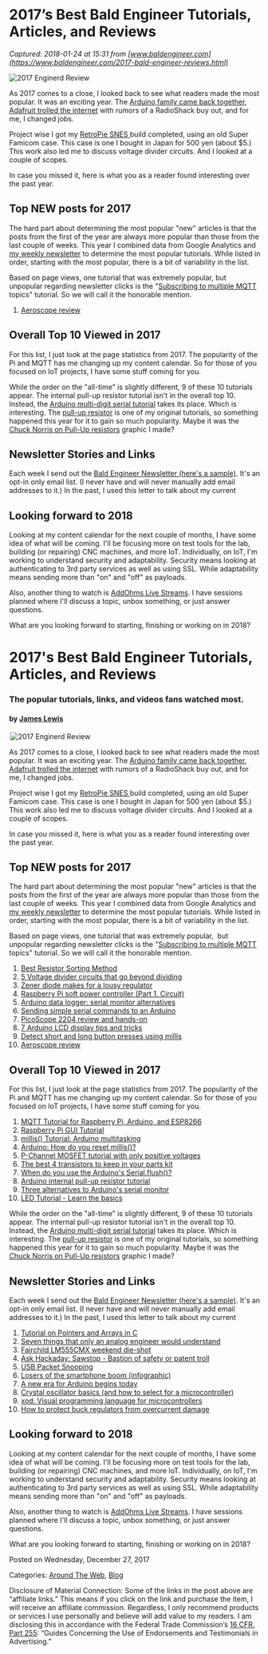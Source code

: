 # 2017’s Best Bald Engineer Tutorials, Articles, and Reviews

_Captured: 2018-01-24 at 15:31 from [www.baldengineer.com](https://www.baldengineer.com/2017-bald-engineer-reviews.html)_

![2017 Enginerd Review](https://www.baldengineer.com/wp-content/uploads/2017/12/2017-in-Review-1600px.jpg)

As 2017 comes to a close, I looked back to see what readers made the most popular. It was an exciting year. The [Arduino family came back together](https://blog.arduino.cc/2016/10/01/two-arduinos-become-one-2/), [Adafruit trolled the internet](https://twitter.com/adafruit/status/916473322203992064?lang=en) with rumors of a RadioShack buy out, and for me, I changed jobs.

Project wise I got my [RetroPie SNES ](https://hackaday.io/project/27128-retropie-in-a-super-famicom)build completed, using an old Super Famicom case. This case is one I bought in Japan for 500 yen (about $5.) This work also led me to discuss voltage divider circuits. And I looked at a couple of scopes.

In case you missed it, here is what you as a reader found interesting over the past year.

## Top NEW posts for 2017

The hard part about determining the most popular "new" articles is that the posts from the first of the year are always more popular than those from the last couple of weeks. This year I combined data from Google Analytics and [my weekly newsletter](https://baldengineer.com/subscribe) to determine the most popular tutorials. While listed in order, starting with the most popular, there is a bit of variability in the list.

Based on page views, one tutorial that was extremely popular, but unpopular regarding newsletter clicks is the "[Subscribing to multiple MQTT](https://www.baldengineer.com/multiple-mqtt-topics-pubsubclient.html) topics" tutorial. So we will call it the honorable mention.

  1. [Aeroscope review](https://www.baldengineer.com/aeroscope-review.html)

## Overall Top 10 Viewed in 2017

For this list, I just look at the page statistics from 2017. The popularity of the Pi and MQTT has me changing up my content calendar. So for those of you focused on IoT projects, I have some stuff coming for you.

While the order on the "all-time" is slightly different, 9 of these 10 tutorials appear. The internal pull-up resistor tutorial isn't in the overall top 10. Instead, the [Arduino multi-digit serial tutorial](https://www.baldengineer.com/arduino-multi-digit-integers.html) takes its place. Which is interesting. The [pull-up resistor](https://www.baldengineer.com/arduino-internal-pull-up-resistor-tutorial.html) is one of my original tutorials, so something happened this year for it to gain so much popularity. Maybe it was the [Chuck Norris on Pull-Up resistors](https://www.baldengineer.com/photos/chuck-norris-pull-resistors) graphic I made?

## Newsletter Stories and Links

Each week I send out the [Bald Engineer Newsletter (here's a sample)](http://mailchi.mp/baldengineer/fleafpga-ohm). It's an opt-in only email list. (I never have and will never manually add email addresses to it.) In the past, I used this letter to talk about my current

## Looking forward to 2018

Looking at my content calendar for the next couple of months, I have some idea of what will be coming. I'll be focusing more on test tools for the lab, building (or repairing) CNC machines, and more IoT. Individually, on IoT, I'm working to understand security and adaptability. Security means looking at authenticating to 3rd party services as well as using SSL. While adaptability means sending more than "on" and "off" as payloads.

Also, another thing to watch is [AddOhms Live Streams](https://youtube.com/c/addohms/live). I have sessions planned where I'll discuss a topic, unbox something, or just answer questions.

What are you looking forward to starting, finishing or working on in 2018?

# 2017's Best Bald Engineer Tutorials, Articles, and Reviews

### The popular tutorials, links, and videos fans watched most.

####  by [James Lewis](https://www.baldengineer.com/author/baldengineer)

![2017 Enginerd Review](data:image/gif;base64,R0lGODdhAQABAPAAAP///wAAACwAAAAAAQABAEACAkQBADs=)![2017 Enginerd Review](data:image/gif;base64,R0lGODdhAQABAPAAAP///wAAACwAAAAAAQABAEACAkQBADs=)![2017 Enginerd Review](https://www.baldengineer.com/wp-content/uploads/2017/12/2017-in-Review-1600px-760x283.jpg)

As 2017 comes to a close, I looked back to see what readers made the most popular. It was an exciting year. The [Arduino family came back together](https://blog.arduino.cc/2016/10/01/two-arduinos-become-one-2/), [Adafruit trolled the internet](https://twitter.com/adafruit/status/916473322203992064?lang=en) with rumors of a RadioShack buy out, and for me, I changed jobs.

Project wise I got my [RetroPie SNES ](https://hackaday.io/project/27128-retropie-in-a-super-famicom)build completed, using an old Super Famicom case. This case is one I bought in Japan for 500 yen (about $5.) This work also led me to discuss voltage divider circuits. And I looked at a couple of scopes.

In case you missed it, here is what you as a reader found interesting over the past year.

## Top NEW posts for 2017

The hard part about determining the most popular "new" articles is that the posts from the first of the year are always more popular than those from the last couple of weeks. This year I combined data from Google Analytics and [my weekly newsletter](https://baldengineer.com/subscribe) to determine the most popular tutorials. While listed in order, starting with the most popular, there is a bit of variability in the list.

Based on page views, one tutorial that was extremely popular,  but unpopular regarding newsletter clicks is the "[Subscribing to multiple MQTT](https://www.baldengineer.com/multiple-mqtt-topics-pubsubclient.html) topics" tutorial. So we will call it the honorable mention.

  1. [Best Resistor Sorting Method](https://www.baldengineer.com/sorting-resistors.html)
  2. [5 Voltage divider circuits that go beyond dividing](https://www.baldengineer.com/5-voltage-divider-circuits.html)
  3. [Zener diode makes for a lousy regulator](https://www.baldengineer.com/zener-diode-regulators.html)
  4. [Raspberry Pi soft power controller (Part 1, Circuit)](https://www.baldengineer.com/raspberry-pi-soft-power-controller-circuit.html)
  5. [Arduino data logger: serial monitor alternatives](https://www.baldengineer.com/arduino-data-logger-options.html)
  6. [Sending simple serial commands to an Arduino](https://www.baldengineer.com/simple-serial-commands-arduino.html)
  7. [PicoScope 2204 review and hands-on](https://www.baldengineer.com/picoscope-2204-review.html)
  8. [7 Arduino LCD display tips and tricks](https://www.baldengineer.com/arduino-lcd-display-tips.html)
  9. [Detect short and long button presses using millis](https://www.baldengineer.com/detect-short-long-button-press.html)
  10. [Aeroscope review](https://www.baldengineer.com/aeroscope-review.html)

## Overall Top 10 Viewed in 2017

For this list, I just look at the page statistics from 2017. The popularity of the Pi and MQTT has me changing up my content calendar. So for those of you focused on IoT projects, I have some stuff coming for you.

  1. [MQTT Tutorial for Raspberry Pi, Arduino, and ESP8266](https://www.baldengineer.com/mqtt-tutorial.html)
  2. [Raspberry Pi GUI Tutorial](https://www.baldengineer.com/raspberry-pi-gui-tutorial.html)
  3. [millis() Tutorial: Arduino multitasking](https://www.baldengineer.com/millis-tutorial.html)
  4. [Arduino: How do you reset millis()?](https://www.baldengineer.com/arduino-how-do-you-reset-millis.html)
  5. [P-Channel MOSFET tutorial with only positive voltages](https://www.baldengineer.com/p-channel-mosfet-tutorial-with-only-positive-voltages.html)
  6. [The best 4 transistors to keep in your parts kit](https://www.baldengineer.com/the-best-4-transistors-to-keep-in-your-parts-kit.html)
  7. [When do you use the Arduino's Serial.flush()?](/when-do-you-use-the-arduinos-to-use-serial-flush.html)
  8. [Arduino internal pull-up resistor tutorial](https://www.baldengineer.com/arduino-internal-pull-up-resistor-tutorial.html)
  9. [Three alternatives to Arduino's serial monitor](https://www.baldengineer.com/alternatives-to-arduinos-serial-monitor.html)
  10. [LED Tutorial - Learn the basics](https://www.baldengineer.com/led-basics.html)

While the order on the "all-time" is slightly different, 9 of these 10 tutorials appear. The internal pull-up resistor tutorial isn't in the overall top 10. Instead, the [Arduino multi-digit serial tutorial](https://www.baldengineer.com/arduino-multi-digit-integers.html) takes its place. Which is interesting. The [pull-up resistor](https://www.baldengineer.com/arduino-internal-pull-up-resistor-tutorial.html) is one of my original tutorials, so something happened this year for it to gain so much popularity. Maybe it was the [Chuck Norris on Pull-Up resistors](https://www.baldengineer.com/photos/chuck-norris-pull-resistors) graphic I made?

## Newsletter Stories and Links

Each week I send out the [Bald Engineer Newsletter (here's a sample)](http://mailchi.mp/baldengineer/fleafpga-ohm). It's an opt-in only email list. (I never have and will never manually add email addresses to it.) In the past, I used this letter to talk about my current

  1. [Tutorial on Pointers and Arrays in C](http://pweb.netcom.com/~tjensen/ptr/pointers.htm)
  2. [Seven things that only an analog engineer would understand](https://e2e.ti.com/blogs_/b/analogwire/archive/2017/11/16/seven-things-that-only-an-analog-engineer-would-understand)
  3. [Fairchild LM555CMX weekend die-shot](https://zeptobars.com/en/read/Fairchild-LM555CMX-555)
  4. [Ask Hackaday: Sawstop - Bastion of safety or patent troll](https://hackaday.com/2017/06/22/ask-hackaday-sawstop-bastion-of-safety-or-patent-troll/)
  5. [USB Packet Snooping](https://hackaday.io/project/20532-usb-packet-snooping)
  6. [Losers of the smartphone boom (infographic)](https://www.ecnmag.com/data-focus/2017/06/losers-smartphone-boom)
  7. [A new era for Arduino begins today](https://blog.arduino.cc/2017/07/28/a-new-era-for-arduino-begins-today/)
  8. [Crystal oscillator basics (and how to select for a microcontroller)](http://ww1.microchip.com/downloads/en/AppNotes/00826a.pdf)
  9. [xod: Visual programming language for microcontrollers](https://xod.io)
  10. [How to protect buck regulators from overcurrent damage](https://www.intersil.com/content/dam/Intersil/whitepapers/switching-regulator/how-to-protect-buck-regulators.pdf)

## Looking forward to 2018

Looking at my content calendar for the next couple of months, I have some idea of what will be coming. I'll be focusing more on test tools for the lab, building (or repairing) CNC machines, and more IoT. Individually, on IoT, I'm working to understand security and adaptability. Security means looking at authenticating to 3rd party services as well as using SSL. While adaptability means sending more than "on" and "off" as payloads.

Also, another thing to watch is [AddOhms Live Streams](https://youtube.com/c/addohms/live). I have sessions planned where I'll discuss a topic, unbox something, or just answer questions.

What are you looking forward to starting, finishing or working on in 2018?

Posted on Wednesday, December 27, 2017

Categories: [Around The Web](https://www.baldengineer.com/category/blog/around-the-web), [Blog](https://www.baldengineer.com/category/blog)

Disclosure of Material Connection: Some of the links in the post above are “affiliate links.” This means if you click on the link and purchase the item, I will receive an affiliate commission. Regardless, I only recommend products or services I use personally and believe will add value to my readers. I am disclosing this in accordance with the Federal Trade Commission’s [16 CFR, Part 255](http://www.access.gpo.gov/nara/cfr/waisidx_03/16cfr255_03.html): “Guides Concerning the Use of Endorsements and Testimonials in Advertising.”

